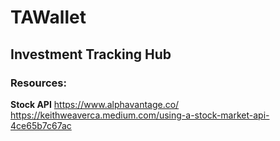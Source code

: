 # TAWallet
## Investment Tracking Hub

### Resources:
  **Stock API**
  https://www.alphavantage.co/
  https://keithweaverca.medium.com/using-a-stock-market-api-4ce65b7c67ac
